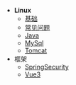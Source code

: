 <!-- [侧标栏标题](文件地址 "页面title")} -->
* **Linux**
  - [基础](src/Linux/基础/README.md)
  - [常见问题](src/Linux/常见问题/README.md)
  - [Java](src/Linux/Java/README.md)
  - [MySql](src/Linux/MySql/README.md)
  - [Tomcat](src/Linux/Tomcat/README.md)
* 框架
  - [SpringSecurity](./src/框架/SpringSecurity/README.md)
  - [Vue3](./src/框架/Vue3/README.md)